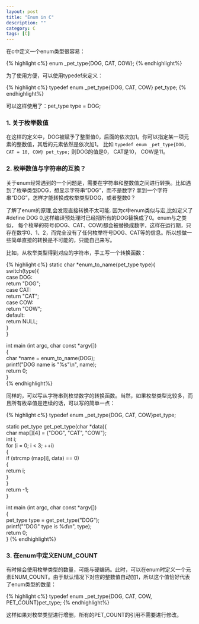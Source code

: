 ```yaml
---
layout: post
title: "Enum in C"
description: ""
category: C
tags: [C]
---
```

在c中定义一个enum类型很容易：

{% highlight c%}
enum _pet_type{DOG, CAT, COW};
{% endhighlight%}

为了使用方便，可以使用typedef来定义：

{% highlight c%}
typedef enum _pet_type{DOG, CAT, COW} pet_type;
{% endhighlight%}

可以这样使用了：pet_type type = DOG;

### 1. 关于枚举数值
在这样的定义中，DOG被赋予了整型值0，后面的依次加1。你可以指定某一项元素的整数值，其后的元素依然是依次加1。
比如 `typedef enum _pet_type{DOG, CAT = 10, COW} pet_type;`
则DOG的值是0， CAT是10， COW是11。
### 2. 枚举数值与字符串的互换？
关于enum经常遇到的一个问题是，需要在字符串和整数值之间进行转换。比如遇到了枚举类型DOG，想显示字符串“DOG”，而不是数字? 拿到一个字符串“DOG”，怎样才能转换成枚举类型DOG，或者整数0？

了解了enum的原理,会发现直接转换不太可能. 因为c中enum类似与宏,比如定义了#define DOG 0,这样编译预处理时已经把所有的DOG替换成了0。enum与之类似， 每个枚举的符号(DOG、CAT、COW)都会被替换成数字，这样在运行期，只存在数字0、1、2，而完全没有了任何枚举符号DOG、CAT等的信息。所以想做一些简单直接的转换是不可能的，只能自己来写。
 
比如，从枚举类型得到对应的字符串，手工写一个转换函数：

{% highlight c%}
static char *enum_to_name(pet_type type){  
    switch(type){  
        case DOG:  
        return "DOG";  
        case CAT:  
        return "CAT";  
        case COW:  
        return "COW";  
        default:  
        return NULL;  
    }  
}  
  
int main (int argc, char const *argv[])  
{  
    char *name = enum_to_name(DOG);  
    printf("DOG name is \"%s\"\n", name);  
    return 0;  
}   
{% endhighlight%}

同样的，可以写从字符串到枚举数字的转换函数。当然，如果枚举类型比较多，而且所有枚举值是连续的话，可以写的简单一点：

{% highlight c%}
typedef enum _pet_type{DOG, CAT, COW}pet_type;  
  
static pet_type get_pet_type(char *data){  
    char map[][4] = {"DOG", "CAT", "COW"};  
    int i;  
    for (i = 0; i < 3; ++i)  
        {  
        if (strcmp (map[i], data) == 0)  
        {  
        return i;  
        }  
    }  
    return -1;  
}  
  
int main (int argc, char const *argv[])  
{  
    pet_type type = get_pet_type("DOG");  
    printf("\"DOG\" type is %d\n", type);  
    return 0;  
}
{% endhighlight%}

### 3. 在enum中定义ENUM_COUNT
有时候会使用枚举类型的数量，可能与硬编码。此时，可以在enum时定义一个元素ENUM_COUNT。由于默认情况下对应的整数值自动加1，所以这个值恰好代表了enum类型的数量：

{% highlight c%}
typedef enum _pet_type{DOG, CAT, COW, PET_COUNT}pet_type;
{% endhighlight%}

这样如果对枚举类型进行增删，所有的PET_COUNT的引用不需要进行修改。